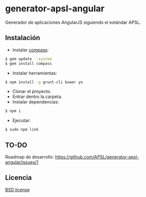 # generator-apsl-angular

Generador de aplicaciones AngularJS siguiendo el estándar APSL.

## Instalación

- Instalar [compass](http://compass-style.org/install/):
```bash
$ gem update --system
$ gem install compass
```
- Instalar herramientas:
```bash
$ npm install -g grunt-cli bower yo
```
- Clonar el proyecto.
- Entrar dentro la carpeta.
- Instalar dependencias:
```bash
$ npm i
```
- Ejecutar:
```bash
$ sudo npm link
```

## TO-DO

Roadmap de desarrollo: https://github.com/APSL/generator-apsl-angular/issues/1

## Licencia

[BSD license](http://opensource.org/licenses/bsd-license.php)
